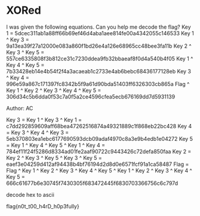 # XORed

I was given the following equations. Can you help me decode the flag?
Key 1 = 5dcec311ab1a88ff66b69ef46d4aba1aee814fe00a4342055c146533
Key 1 ^ Key 3 = 9a13ea39f27a12000e083a860f1bd26e4a126e68965cc48bee3fa11b
Key 2 ^ Key 3 ^ Key 5 = 557ce6335808f3b812ce31c7230ddea9fb32bbaeaf8f0d4a540b4f05
Key 1 ^ Key 4 ^ Key 5 = 7b33428eb14e4b54f2f4a3acaeab1c2733e4ab6bebc68436177128eb
Key 3 ^ Key 4 = 996e59a867c171397fc8342b5f9a61d90bda51403ff6326303cb865a
Flag ^ Key 1 ^ Key 2 ^ Key 3 ^ Key 4 ^ Key 5 = 306d34c5b6dda0f53c7a0f5a2ce4596cfea5ecb676169dd7d5931139

Author: AC

Key 3 = Key 1 ^ Key 3 ^ Key 1 = c7dd292859609aff68bea47262516874a49321889c1f868eb22bc428
Key 4 = Key 3 ^ Key 4 ^ Key 3 = 5eb370803ea1ebc6177690593dcb09adaf4970c8a3e9b4edb1e04272
Key 5 = Key 1 ^ Key 4 ^ Key 5 ^ Key 1 ^ Key 4 = 784ef11f24f5286d8334ad01fe2aaf90722c9443426c72defa850faa
Key 2 = Key 2 ^ Key 3 ^ Key 5 ^ Key 3 ^ Key 5 = eaef3e04259d412af94438b4bf76194d2d8d0e6571fcf91a1ca58487
Flag = Flag ^ Key 1 ^ Key 2 ^ Key 3 ^ Key 4 ^ Key 5 ^ Key 1 ^ Key 2 ^ Key 3 ^ Key 4 ^ Key 5 = 666c61677b6e30745f7430305f683472445f6830703366756c6c797d

decode hex to ascii

flag{n0t_t00_h4rD_h0p3fully}